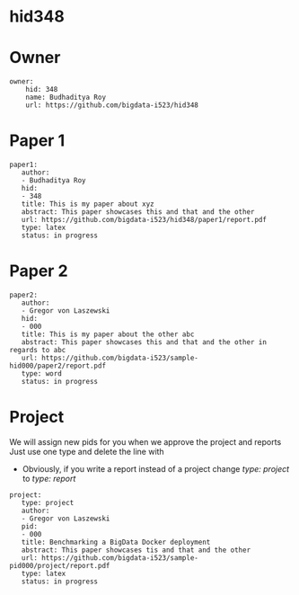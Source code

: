 # hid348

# Owner

```
owner:
    hid: 348
    name: Budhaditya Roy
    url: https://github.com/bigdata-i523/hid348
```

# Paper 1

```
paper1:
   author: 
   - Budhaditya Roy
   hid:
   - 348
   title: This is my paper about xyz
   abstract: This paper showcases this and that and the other
   url: https://github.com/bigdata-i523/hid348/paper1/report.pdf
   type: latex
   status: in progress
```
   
# Paper 2

```
paper2:
   author: 
   - Gregor von Laszewski
   hid:
   - 000
   title: This is my paper about the other abc
   abstract: This paper showcases this and that and the other in regards to abc
   url: https://github.com/bigdata-i523/sample-hid000/paper2/report.pdf   
   type: word
   status: in progress
```

# Project 

We will assign new pids for you when we approve the project and reports   
Just use one type and delete the line with 

* Obviously, if you write a report instead of a project change *type: project* to *type: report*

```
project:
   type: project
   author: 
   - Gregor von Laszewski
   pid:
   - 000
   title: Benchmarking a BigData Docker deployment
   abstract: This paper showcases tis and that and the other 
   url: https://github.com/bigdata-i523/sample-pid000/project/report.pdf
   type: latex
   status: in progress
```
   
